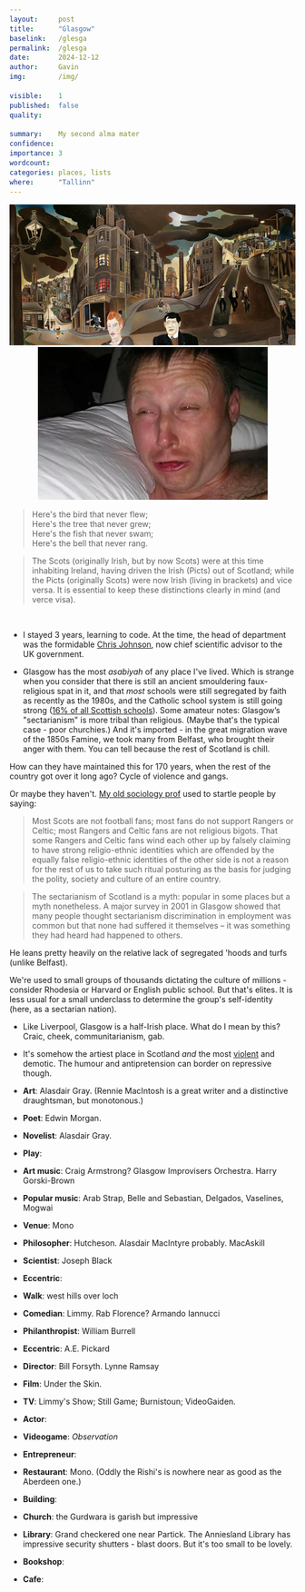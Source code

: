 ```yaml
---
layout:     post
title:      "Glasgow"
baselink:   /glesga
permalink:  /glesga
date:       2024-12-12
author:     Gavin   
img:        /img/

visible:    1
published:  false
quality:    

summary:    My second alma mater
confidence: 
importance: 3
wordcount:  
categories: places, lists
where:      "Tallinn"
---
```


<center>
	<img src="/img/p02fg4m5.jpg" />	
	<img src="/img/limmy.png" />
</center>


> Here's the bird that never flew;<br>Here's the tree that never grew;<br>Here's the fish that never swam;<br>Here's the bell that never rang.

> The Scots (originally Irish, but by now Scots) were at this time inhabiting Ireland, having driven the Irish (Picts) out of Scotland; while the Picts (originally Scots) were now Irish (living in brackets) and vice versa. It is essential to keep these distinctions clearly in mind (and verce visa).


<br>

* I stayed 3 years, learning to code. At the time, the head of department was the formidable [Chris Johnson](https://nitter.net/g_leech_/status/1886049453171229174#m), now chief scientific advisor to the UK government.

* Glasgow has the most _asabiyah_ of any place I've lived. Which is strange when you consider that there is still an ancient smouldering faux-religious spat in it, and that _most_ schools were still segregated by faith as recently as the 1980s, and the Catholic school system is still going strong ([16% of all Scottish schools](https://www.gov.scot/publications/foi-202400425708/)). Some amateur notes: Glasgow’s "sectarianism" is more tribal than religious. (Maybe that's the typical case - poor churchies.) And it's imported - in the great migration wave of the 1850s Famine, we took many from Belfast, who brought their anger with them. You can tell because the rest of Scotland is chill. 

How can they have maintained this for 170 years, when the rest of the country got over it long ago? Cycle of violence and gangs.

Or maybe they haven't.
[My old sociology prof](https://www.theguardian.com/commentisfree/belief/2011/apr/24/scotland-sectarianism-research-data) used to startle people by saying: 
> Most Scots are not football fans; most fans do not support Rangers or Celtic; most Rangers and Celtic fans are not religious bigots. That some Rangers and Celtic fans wind each other up by falsely claiming to have strong religio-ethnic identities which are offended by the equally false religio-ethnic identities of the other side is not a reason for the rest of us to take such ritual posturing as the basis for judging the polity, society and culture of an entire country.

> The sectarianism of Scotland is a myth: popular in some places but a myth nonetheless. A major survey in 2001 in Glasgow showed that many people thought sectarianism discrimination in employment was common but that none had suffered it themselves – it was something they had heard had happened to others.

He leans pretty heavily on the relative lack of segregated 'hoods and turfs (unlike Belfast).

We're used to small groups of thousands dictating the culture of millions - consider Rhodesia or Harvard or English public school. But that's elites. It is less usual for a small underclass to determine the group's self-identity (here, as a sectarian nation). 

* Like Liverpool, Glasgow is a half-Irish place. What do I mean by this? Craic, cheek, communitarianism, gab.

* It's somehow the artiest place in Scotland _and_ the most [violent](https://www.gov.scot/publications/homicide-scotland-2023-24/pages/main-findings/#:~:text=Locations%20of%20homicides) and demotic. The humour and antipretension can border on repressive though.



* **Art**: Alasdair Gray. (Rennie MacIntosh is a great writer and a distinctive draughtsman, but monotonous.)

* **Poet**: Edwin Morgan.

* **Novelist**: Alasdair Gray.

* **Play**: 

* **Art music**: Craig Armstrong? Glasgow Improvisers Orchestra. Harry Gorski-Brown

* **Popular music**: Arab Strap, Belle and Sebastian, Delgados, Vaselines, Mogwai

* **Venue**: Mono

* **Philosopher**: Hutcheson. Alasdair MacIntyre probably.  MacAskill

* **Scientist**: Joseph Black

* **Eccentric**: 	

* **Walk**: west hills over loch

* **Comedian**: Limmy. Rab Florence? Armando Iannucci

* **Philanthropist**: William Burrell

* **Eccentric**: A.E. Pickard 

* **Director**: Bill Forsyth. Lynne Ramsay

* **Film**: Under the Skin.

* **TV**: Limmy's Show; Still Game; Burnistoun; VideoGaiden.

* **Actor**: 

* **Videogame**: _Observation_ 

* **Entrepreneur**: 

* **Restaurant**: Mono. (Oddly the Rishi's is nowhere near as good as the Aberdeen one.)

* **Building**: 

* **Church**: the Gurdwara is garish but impressive

* **Library**: Grand checkered one near Partick. The Anniesland Library has impressive security shutters - blast doors. But it's too small to be lovely.

* **Bookshop**: 

* **Cafe**: 

